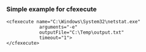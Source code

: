 ### Simple example for cfexecute

```lucee
<cfexecute name="C:\Windows\System32\netstat.exe"
            arguments="-e"
            outputFile="C:\Temp\output.txt"
            timeout="1"> 
</cfexecute>

```